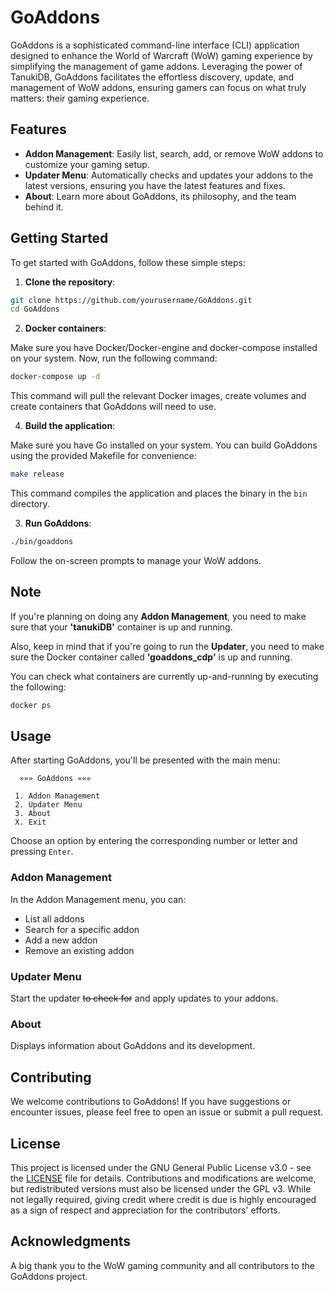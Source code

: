 # GoAddons

GoAddons is a sophisticated command-line interface (CLI) application designed to enhance the World of Warcraft (WoW) gaming experience by simplifying the management of game addons. Leveraging the power of TanukiDB, GoAddons facilitates the effortless discovery, update, and management of WoW addons, ensuring gamers can focus on what truly matters: their gaming experience.

## Features

- **Addon Management**: Easily list, search, add, or remove WoW addons to customize your gaming setup.
- **Updater Menu**: Automatically checks and updates your addons to the latest versions, ensuring you have the latest features and fixes.
- **About**: Learn more about GoAddons, its philosophy, and the team behind it.

## Getting Started

To get started with GoAddons, follow these simple steps:

1. **Clone the repository**:

```bash
git clone https://github.com/yourusername/GoAddons.git
cd GoAddons
```

2. **Docker containers**:

Make sure you have Docker/Docker-engine and docker-compose installed on your system. Now, run the following command:

```bash
docker-compose up -d
```

This command will pull the relevant Docker images, create volumes and create containers that GoAddons will need to use.

4. **Build the application**:

Make sure you have Go installed on your system. You can build GoAddons using the provided Makefile for convenience:

```bash
make release
```

This command compiles the application and places the binary in the `bin` directory.

3. **Run GoAddons**:

```bash
./bin/goaddons
```

Follow the on-screen prompts to manage your WoW addons.

## Note

If you're planning on doing any **Addon Management**, you need to make sure that your **'tanukiDB'** container is up and running.

Also, keep in mind that if you're going to run the **Updater**, you need to make sure the Docker container called **'goaddons_cdp'** is up and running.

You can check what containers are currently up-and-running by executing the following:

```bash
docker ps
```

## Usage

After starting GoAddons, you'll be presented with the main menu:

```
  »»» GoAddons «««

 1. Addon Management
 2. Updater Menu
 3. About
 X. Exit
```

Choose an option by entering the corresponding number or letter and pressing `Enter`.

### Addon Management

In the Addon Management menu, you can:

- List all addons
- Search for a specific addon
- Add a new addon
- Remove an existing addon

### Updater Menu

Start the updater ~~to check for~~ and apply updates to your addons.

### About

Displays information about GoAddons and its development.

## Contributing

We welcome contributions to GoAddons! If you have suggestions or encounter issues, please feel free to open an issue or submit a pull request.

## License

This project is licensed under the GNU General Public License v3.0 - see the [LICENSE](LICENSE) file for details. Contributions and modifications are welcome, but redistributed versions must also be licensed under the GPL v3. While not legally required, giving credit where credit is due is highly encouraged as a sign of respect and appreciation for the contributors' efforts.

## Acknowledgments

A big thank you to the WoW gaming community and all contributors to the GoAddons project.
